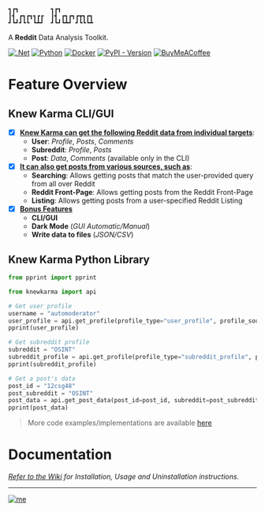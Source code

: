 ```
┓┏┓         ┓┏┓         
┃┫ ┏┓┏┓┓┏┏  ┃┫ ┏┓┏┓┏┳┓┏┓
┛┗┛┛┗┗ ┗┻┛  ┛┗┛┗┻┛ ┛┗┗┗┻
```

A **Reddit** Data Analysis Toolkit.

[![.Net](https://img.shields.io/badge/Visual%20Basic%20.NET-5C2D91?style=flat&logo=.net&logoColor=white)](https://github.com/search?q=repo%3Abellingcat%2Fknewkarma++language%3A%22Visual+Basic+.NET%22&type=code) [![Python](https://img.shields.io/badge/Python-3670A0?style=flat&logo=python&logoColor=ffdd54)](https://github.com/search?q=repo%3Abellingcat%2Fknewkarma++language%3APython&type=code) [![Docker](https://img.shields.io/badge/Dockefile-%230db7ed.svg?style=flat&logo=docker&logoColor=white)](https://github.com/search?q=repo%3Abellingcat%2Fknewkarma++language%3ADockerfile&type=code) [![PyPI - Version](https://img.shields.io/pypi/v/knewkarma?style=flat&logo=pypi&logoColor=ffdd54&label=PyPI&labelColor=3670A0&color=3670A0)](https://pypi.org/project/knewkarma)  [![BuyMeACoffee](https://img.shields.io/badge/Buy%20Me%20a%20Coffee-ffdd00?style=flat&logo=buy-me-a-coffee&logoColor=black)](https://buymeacoffee.com/_rly0nheart)

# Feature Overview

## Knew Karma CLI/GUI

- [x] **<ins>Knew Karma can get the following Reddit data from individual targets</ins>**:
    * **User**: *Profile*, *Posts*, *Comments*
    * **Subreddit**: *Profile*, *Posts*
    * **Post**: *Data*, *Comments* (available only in the CLI)
- [x] **<ins>It can also get posts from various sources, such as</ins>**:
    * **Searching**: Allows getting posts that match the user-provided query from all over Reddit
    * **Reddit Front-Page**: Allows getting posts from the Reddit Front-Page
    * **Listing**: Allows getting posts from a user-specified Reddit Listing
- [x] **<ins>Bonus Features</ins>**
    * **CLI/GUI**
    * **Dark Mode** (*GUI Automatic/Manual*)
    * **Write data to files** (*JSON/CSV*)

## Knew Karma Python Library

```python
from pprint import pprint

from knewkarma import api

# Get user profile
username = "automoderator"
user_profile = api.get_profile(profile_type="user_profile", profile_source=username)
pprint(user_profile)

# Get subreddit profile
subreddit = "OSINT"
subreddit_profile = api.get_profile(profile_type="subreddit_profile", profile_source=subreddit)
pprint(subreddit_profile)

# Get a post's data
post_id = "12csg48"
post_subreddit = "OSINT"
post_data = api.get_post_data(post_id=post_id, subreddit=post_subreddit)
pprint(post_data)
```

> More code examples/implementations are
> available [here](https://github.com/bellingcat/knewkarma/tree/master/knewkarma/examples)

# Documentation

*[Refer to the Wiki](https://github.com/bellingcat/knewkarma/wiki) for Installation, Usage and Uninstallation
instructions.*
***
[![me](https://github.com/bellingcat/knewkarma/assets/74001397/efd19c7e-9840-4969-b33c-04087e73e4da)](https://about.me/rly0nheart)

